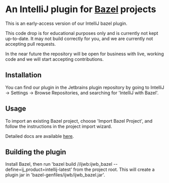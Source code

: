 # An IntelliJ plugin for [Bazel](http://bazel.build) projects

This is an early-access version of our IntelliJ bazel plugin.

This code drop is for educational purposes only and is currently
not kept up-to-date. It may not build correctly for you, and
we are currently not accepting pull requests.

In the near future the repository will be open for business
with live, working code and we will start accepting contributions.

## Installation

You can find our plugin in the Jetbrains plugin repository by going to
IntelliJ -> Settings -> Browse Repositories, and searching for 'IntelliJ with Bazel'.

## Usage

To import an existing Bazel project, choose 'Import Bazel Project',
and follow the instructions in the project import wizard.

Detailed docs are available [here](http://ij.bazel.build).

## Building the plugin

Install Bazel, then run 'bazel build //ijwb:ijwb_bazel --define=ij_product=intellij-latest'
from the project root. This will create a plugin jar in
'bazel-genfiles/ijwb/ijwb_bazel.jar'.
